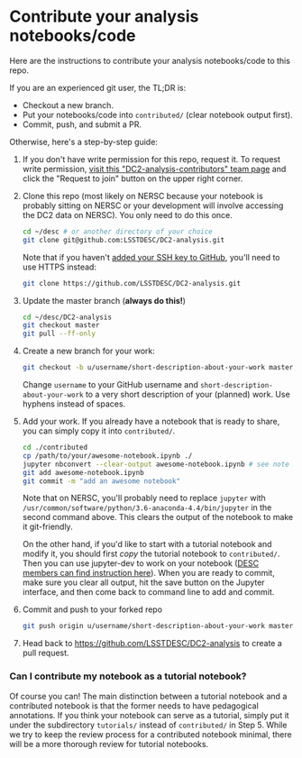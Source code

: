 # Contribute your analysis notebooks/code

Here are the instructions to contribute your analysis notebooks/code to this repo.

If you are an experienced git user, the TL;DR is:
- Checkout a new branch.
- Put your notebooks/code into `contributed/` (clear notebook output first).
- Commit, push, and submit a PR.

Otherwise, here's a step-by-step guide:

1.  If you don't have write permission for this repo, request it.
    To request write permission, [visit this "DC2-analysis-contributors" team page](https://github.com/orgs/LSSTDESC/teams/dc2-analysis-contributors/members)
    and click the "Request to join" button on the upper right corner.

2.  Clone this repo (most likely on NERSC because your notebook is probably
    sitting on NERSC or your development will involve accessing the DC2 data on NERSC).
    You only need to do this once.
    ```bash
    cd ~/desc # or another directory of your choice
    git clone git@github.com:LSSTDESC/DC2-analysis.git
    ```
    Note that if you haven't [added your SSH key to GitHub](https://help.github.com/articles/adding-a-new-ssh-key-to-your-github-account/),
    you'll need to use HTTPS instead:
    ```bash
    git clone https://github.com/LSSTDESC/DC2-analysis.git
    ```

3.  Update the master branch (**always do this!**)
    ```bash
    cd ~/desc/DC2-analysis
    git checkout master
    git pull --ff-only
    ```

4.  Create a new branch for your work:
    ```bash
    git checkout -b u/username/short-description-about-your-work master
    ```
    Change `username` to your GitHub username and
    `short-description-about-your-work` to a very short description of your
    (planned) work. Use hyphens instead of spaces.

5.  Add your work. If you already have a notebook that is ready to share,
    you can simply copy it into `contributed/`.
    ```bash
    cd ./contributed
    cp /path/to/your/awesome-notebook.ipynb ./
    jupyter nbconvert --clear-output awesome-notebook.ipynb # see note below
    git add awesome-notebook.ipynb
    git commit -m "add an awesome notebook"
    ```
    Note that on NERSC, you'll probably need to replace `jupyter` with
    `/usr/common/software/python/3.6-anaconda-4.4/bin/jupyter` in the second command above.
    This clears the output of the notebook to make it git-friendly.

    On the other hand, if you'd like to start with a tutorial notebook and
    modify it, you should first *copy* the tutorial notebook to `contributed/`.
    Then you can use jupyter-dev to work on your notebook
    ([DESC members can find instruction here](https://confluence.slac.stanford.edu/x/Xgg4Dg)).
    When you are ready to commit, make sure you clear all output, hit the save button
    on the Jupyter interface, and then come back to command line to add and commit.

7.  Commit and push to your forked repo
    ```bash
    git push origin u/username/short-description-about-your-work master
    ```

8.  Head back to https://github.com/LSSTDESC/DC2-analysis to create a pull request.


### Can I contribute my notebook as a tutorial notebook?

Of course you can! The main distinction between a tutorial notebook and a
contributed notebook is that the former needs to have pedagogical annotations.
If you think your notebook can serve as a tutorial, simply put it under
the subdirectory `tutorials/` instead of `contributed/` in Step 5.
While we try to keep the review process for a contributed notebook minimal,
there will be a more thorough review for tutorial notebooks.
